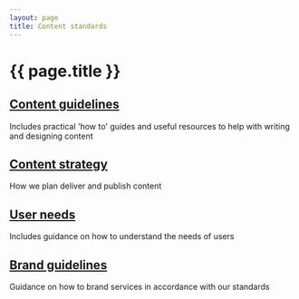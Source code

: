 ```yaml
---
layout: page
title: Content standards
---
```


# {{ page.title }}

<div class="previews">
  <div class="preview">
    <h2 class="sub-section-heading"><a href="/essex-county-council-digital-manual/Content-standards/Content-guidelines">Content guidelines</a></h2>
    <p>Includes practical 'how to' guides and useful resources to help with writing and designing content</p>
  </div>
  <div class="preview">
    <h2 class="sub-section-heading"><a href="/essex-county-council-digital-manual/Content-standards/Content-strategy">Content strategy</a></h2>
    <p>How we plan deliver and publish content</p>
  </div>
  <div class="preview">
    <h2 class="sub-section-heading"><a href="/essex-county-council-digital-manual/Service-standards-and-guidelines/User-need">User needs</a></h2>
    <p>Includes guidance on how to understand the needs of users</p>
  </div>
  <div class="preview">
    <h2 class="sub-section-heading"><a href="/essex-county-council-digital-manual/Content-standards/Brand-guidelines">Brand guidelines</a></h2>
    <p>Guidance on how to brand services in accordance with our standards</p>
  </div>
</div>